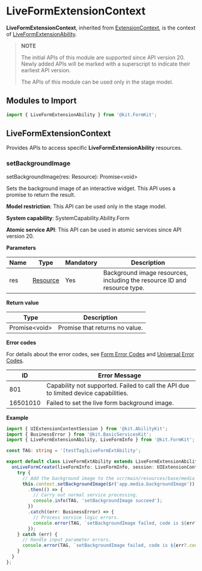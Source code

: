 # LiveFormExtensionContext

**LiveFormExtensionContext**, inherited from [ExtensionContext](../apis-ability-kit/js-apis-inner-application-extensionContext.md), is the context of [LiveFormExtensionAbility](./js-apis-app-form-LiveFormExtensionAbility.md).

> **NOTE**
>
> The initial APIs of this module are supported since API version 20. Newly added APIs will be marked with a superscript to indicate their earliest API version.
>
> The APIs of this module can be used only in the stage model.

## Modules to Import
```ts
import { LiveFormExtensionAbility } from '@kit.FormKit';
```

## LiveFormExtensionContext

Provides APIs to access specific **LiveFormExtensionAbility** resources.

### setBackgroundImage

setBackgroundImage(res: Resource): Promise&lt;void&gt;

Sets the background image of an interactive widget. This API uses a promise to return the result.

**Model restriction**: This API can be used only in the stage model.

**System capability**: SystemCapability.Ability.Form

**Atomic service API**: This API can be used in atomic services since API version 20.

**Parameters**

| Name| Type   | Mandatory| Description                                  |
| ------ | ------ | ---- | ------------------------------------- |
| res | [Resource](../apis-localization-kit/js-apis-resource.md) | Yes| Background image resources, including the resource ID and resource type.|

**Return value**

| Type         | Description                              |
| ------------ | ---------------------------------- |
| Promise&lt;void&gt; | Promise that returns no value.|

**Error codes**

For details about the error codes, see [Form Error Codes](errorcode-form.md) and [Universal Error Codes](../errorcode-universal.md).

| ID| Error Message                                                     |
| -------- | ------------------------------------------------------------ |
| 801 | Capability not supported. Failed to call the API due to limited device capabilities. |
| 16501010 | Failed to set the live form background image. |

**Example**

```ts
import { UIExtensionContentSession } from '@kit.AbilityKit';
import { BusinessError } from '@kit.BasicServicesKit';
import { LiveFormExtensionAbility, LiveFormInfo } from '@kit.FormKit';

const TAG: string = '[testTag]LiveFormExtAbility';

export default class LiveFormExtAbility extends LiveFormExtensionAbility {
  onLiveFormCreate(liveFormInfo: LiveFormInfo, session: UIExtensionContentSession): void {
    try {
      // Add the background image to the scr/main/resources/base/media directory. Otherwise, an error will be reported due to missing resources.
      this.context.setBackgroundImage($r('app.media.backgroundImage'))
        .then(() => {
          // Carry out normal service processing.
          console.info(TAG, 'setBackgroundImage succeed');
        })
        .catch((err: BusinessError) => {
          // Process service logic errors.
          console.error(TAG, `setBackgroundImage failed, code is ${err?.code}, message is ${err?.message}`);
        });
    } catch (err) {
      // Handle input parameter errors.
      console.error(TAG, `setBackgroundImage failed, code is ${err?.code}, message is ${err?.message}`);
    }
  }
};
```
